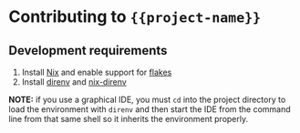 # Contributing to `{{project-name}}`

## Development requirements

1. Install [Nix][nix] and enable support for [flakes][flakes]
2. Install [direnv][direnv] and [nix-direnv][nix-direnv]

[nix]: https://nixos.org/download.html
[flakes]: https://nixos.wiki/wiki/Flakes#Enable_flakes
[direnv]: https://direnv.net/docs/installation.html
[nix-direnv]: https://github.com/nix-community/nix-direnv#installation

**NOTE:** if you use a graphical IDE, you must `cd` into the project directory
to load the environment with `direnv` and then start the IDE from the command
line from that same shell so it inherits the environment properly.
